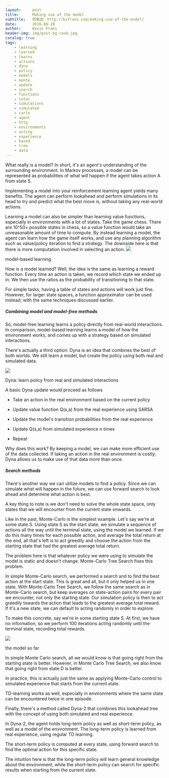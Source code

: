 ```yaml
---
layout:     post
title:      Making use of the model
subtitle:   转载自：http://kvfrans.com/making-use-of-the-model/
date:       2016-06-20
author:     Kevin Frans
header-img: img/post-bg-cook.jpg
catalog: true
tags:
    - learning
    - learned
    - learns
    - actions
    - dyna
    - policy
    - models
    - monte
    - update
    - search
    - functions
    - total
    - simulations
    - simulated
    - carlo
    - agent
    - http
    - environments
    - acting
    - experience
    - based
    - tree
    - data
---
```


What really is a model? In short, it's an agent's understanding of the surrounding environment. In Markov processes, a model can be represented as probabilities of what will happen if the agent takes action A from state S.

Implementing a model into your reinforcement learning agent yields many benefits. The agent can perform lookahead and perform simulations in its head to try and predict what the best move is, without taking any real-world actions. 

Learning a model can also be simpler than learning value functions, especially in environments with a lot of states. Take the game chess. There are 10^50+ possible states in chess, so a value function would take an unreasonable amount of time to compute. By instead learning a model, the agent can learn how the game itself works, and use any planning algorithm such as value/policy iteration to find a strategy. The downside here is that there is more computation involved in selecting an action. ![](http://kvfrans.com/content/images/2016/06/Screen-Shot-2016-06-20-at-11-31-28-AM.png)


> 
model-based learning


How is a model learned? Well, the idea is the same as learning a reward function. Every time an action is taken, we record which state we ended up in. We then use the ratios as the probability of transitioning to that state.

For simple tasks, having a table of states and actions will work just fine. However, for larger state spaces, a function approximator can be used instead, with the same techniques discussed earlier.

##### Combining model and model-free methods

So, model-free learning learns a policy directly from real-world interactions. In comparison, model-based learning learns a model of how the environment works, and comes up with a strategy based on simulated interactions.

There's actually a third option: Dyna is an idea that combines the best of both worlds. We still learn a model, but create the policy using both real and simulated data.

![](http://kvfrans.com/content/images/2016/06/Screen-Shot-2016-06-20-at-11-37-27-AM.png)


> 
Dyna: learn policy from real and simulated interactions


A basic Dyna update would proceed as follows

- Take an action in the real environment based on the current policy

- Update value function Q(s,a) from the real experience using SARSA

- Update the model's transition probabilities from the real experience

- Update Q(s,a) from simulated experience n times

- Repeat


Why does this work? By keeping a model, we can make more efficient use of the data collected. If taking an action in the real environment is costly, Dyna allows us to make use of that data more than once.

##### Search methods

There's another way we can utilize models to find a policy. Since we can simulate what will happen in the future, we can use forward search to look ahead and determine what action is best.

A key thing to note is we don't need to solve the whole state space, only states that we will encounter from the current state onwards.

Like in the past, Monte-Carlo is the simplest example. Let's say we're at some state S. Using state S as the start state, we simulate a sequence of actions all the way until the terminal state, using the model we learned. If we do this many times for each possible action, and average the total return at the end, all that's left is to act greedily and choose the action from the starting state that had the greatest average total return.

The problem here is that whatever policy we were using to simulate the model is static and doesn't change. Monte-Carlo Tree Search fixes this problem.

In simple Monte-Carlo search, we performed a search and to find the best action at the start state. This is great and all, but it only helped us in one state. With Monte-Carlo Tree Search, we follow the same search as in Monte-Carlo search, but keep averages on state-action pairs for every pair we encounter, not only the starting state. Our simulation policy is then to act greedily towards the action that leads to the greatest average total reward. If it's a new state, we can default to acting randomly in order to explore.

To make this concrete, say we're in some starting state S. At first, we have no information, so we perform 100 iterations acting randomly until the terminal state, recording total rewards. 

![](http://kvfrans.com/content/images/2016/06/Screen-Shot-2016-06-20-at-12-08-48-PM.png)


> 
the model so far


In simple Monte Carlo search, all we would know is that going right from the starting state is better. However, in Monte Carlo Tree Search, we also know that going right from state D is better.

In practice, this is actually just the same as applying Monte-Carlo control to simulated experience that starts from the current state.

TD-learning works as well, especially in environments where the same state can be encountered twice in one episode.

Finally, there's a method called Dyna-2 that combines this lookahead tree with the concept of using both simulated and real experience.

In Dyna-2, the agent holds long-term policy as well as short-term policy, as well as a model of the environment. The long-term policy is learned from real experience, using regular TD learning.

The short-term policy is computed at every state, using forward search to find the optimal action for this specific state.

The intuition here is that the long-term policy will learn general knowledge about the environment, while the short-term policy can search for specific results when starting from the current state.
